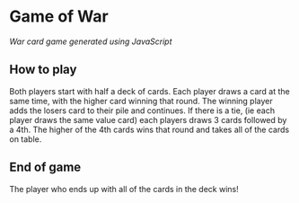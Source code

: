 # Game of War

*War card game generated using JavaScript*

## How to play

Both players start with half a deck of cards. Each player draws a card at the same time, with the higher card winning that round. The winning player adds the losers card to their pile and continues. If there is a tie, (ie each player draws the same value card) each players draws 3 cards followed by a 4th. The higher of the 4th cards wins that round and takes all of the cards on table.

## End of game

The player who ends up with all of the cards in the deck wins!
